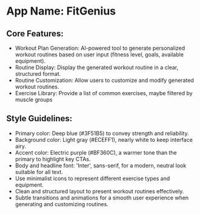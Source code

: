 # **App Name**: FitGenius

## Core Features:

- Workout Plan Generation: AI-powered tool to generate personalized workout routines based on user input (fitness level, goals, available equipment).
- Routine Display: Display the generated workout routine in a clear, structured format.
- Routine Customization: Allow users to customize and modify generated workout routines.
- Exercise Library: Provide a list of common exercises, maybe filtered by muscle groups

## Style Guidelines:

- Primary color: Deep blue (#3F51B5) to convey strength and reliability.
- Background color: Light gray (#ECEFF1), nearly white to keep interface airy.
- Accent color: Electric purple (#BF360C), a warmer tone than the primary to highlight key CTAs.
- Body and headline font: 'Inter', sans-serif, for a modern, neutral look suitable for all text.
- Use minimalist icons to represent different exercise types and equipment.
- Clean and structured layout to present workout routines effectively.
- Subtle transitions and animations for a smooth user experience when generating and customizing routines.